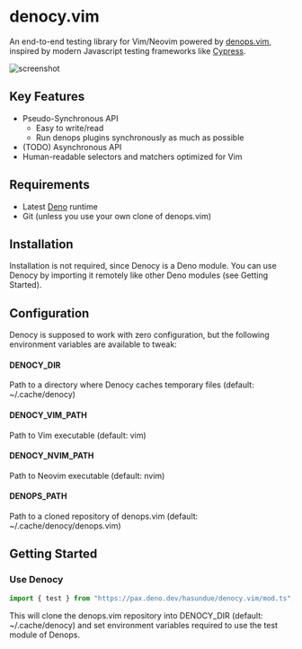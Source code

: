 # denocy.vim
An end-to-end testing library for Vim/Neovim powered by [denops.vim](https://github.com/vim-denops/denops.vim), inspired by modern Javascript testing frameworks like [Cypress](https://docs.cypress.io/).

![screenshot](https://i.gyazo.com/7f59d885f55df5a78ddfe88f06c8b340.png)

## Key Features
- Pseudo-Synchronous API
  - Easy to write/read
  - Run denops plugins synchronously as much as possible
- (TODO) Asynchronous API
- Human-readable selectors and matchers optimized for Vim

## Requirements
- Latest [Deno](https://deno.land) runtime
- Git (unless you use your own clone of denops.vim)

## Installation
Installation is not required, since Denocy is a Deno module.
You can use Denocy by importing it remotely like other Deno modules (see Getting Started).

## Configuration
Denocy is supposed to work with zero configuration, but the following environment variables are available to tweak:

#### DENOCY_DIR
Path to a directory where Denocy caches temporary files (default: ~/.cache/denocy)

#### DENOCY_VIM_PATH 
Path to Vim executable (default: vim)

#### DENOCY_NVIM_PATH
Path to Neovim executable (default: nvim)

#### DENOPS_PATH
Path to a cloned repository of denops.vim (default: ~/.cache/denocy/denops.vim)

## Getting Started

### Use Denocy

```typescript
import { test } from "https://pax.deno.dev/hasundue/denocy.vim/mod.ts";
```

This will clone the denops.vim repository into DENOCY_DIR (default: ~/.cache/denocy) and set environment variables required to use the test module of Denops.
